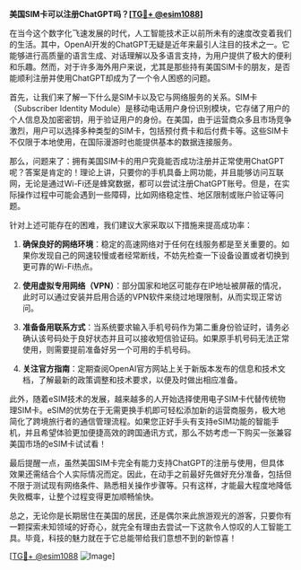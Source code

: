 **美国SIM卡可以注册ChatGPT吗？[[TG💪+ @esim1088](https://t.me/s/esim1088)]**

在当今这个数字化飞速发展的时代，人工智能技术正以前所未有的速度改变着我们的生活。其中，OpenAI开发的ChatGPT无疑是近年来最引人注目的技术之一。它能够进行高质量的语言生成、对话理解以及多语言支持，为用户提供了极大的便利和乐趣。然而，对于许多海外用户来说，尤其是那些持有美国SIM卡的朋友，是否能顺利注册并使用ChatGPT却成为了一个令人困惑的问题。

首先，让我们来了解一下什么是SIM卡以及它与网络服务的关系。SIM卡（Subscriber Identity Module）是移动电话用户身份识别模块，它存储了用户的个人信息及加密密钥，用于验证用户的身份。在美国，由于运营商众多且市场竞争激烈，用户可以选择多种类型的SIM卡，包括预付费卡和后付费卡等。这些SIM卡不仅限于本地使用，在国际漫游时也能提供基本的数据连接服务。

那么，问题来了：拥有美国SIM卡的用户究竟能否成功注册并正常使用ChatGPT呢？答案是肯定的！理论上讲，只要你的手机具备上网功能，并且能够访问互联网，无论是通过Wi-Fi还是蜂窝数据，都可以尝试注册ChatGPT账号。但是，在实际操作过程中可能会遇到一些障碍，比如网络稳定性、地区限制或账户验证等问题。

针对上述可能存在的困难，我们建议大家采取以下措施来提高成功率：

1. **确保良好的网络环境**：稳定的高速网络对于任何在线服务都是至关重要的。如果你发现自己的网速较慢或者经常断线，不妨先检查一下设备设置或者切换到更可靠的Wi-Fi热点。
   
2. **使用虚拟专用网络（VPN）**：部分国家和地区可能存在IP地址被屏蔽的情况，此时可以通过安装并启用合适的VPN软件来绕过地理限制，从而实现正常访问。

3. **准备备用联系方式**：当系统要求输入手机号码作为第二重身份验证时，请务必确认该号码处于良好状态并且可以接收短信验证码。如果原手机号码无法正常使用，则需要提前准备好另一个可用的手机号码。

4. **关注官方指南**：定期查阅OpenAI官方网站上关于新版本发布的信息和技术文档，了解最新的政策调整和技术要求，以便及时做出相应准备。

此外，随着eSIM技术的发展，越来越多的人开始选择使用电子SIM卡代替传统物理SIM卡。eSIM的优势在于无需更换手机即可轻松添加新的运营商服务，极大地简化了跨境旅行者的通信管理流程。如果您正好手头有支持eSIM功能的智能手机，并且希望体验更加便捷高效的跨国通讯方式，那么不妨考虑一下购买一张兼容美国市场的eSIM卡试试看！

最后提醒一点，虽然美国SIM卡完全有能力支持ChatGPT的注册与使用，但具体效果还需结合个人实际情况而定。因此，在动手之前最好先做好充分准备，包括但不限于测试现有网络条件、熟悉相关操作步骤等。只有这样，才能最大程度地降低失败概率，让整个过程变得更加顺畅愉快。

总之，无论你是长期居住在美国的居民，还是偶尔来此旅游观光的游客，只要你有一颗探索未知领域的好奇心，就完全有理由去尝试一下这款令人惊叹的人工智能工具。毕竟，科技的魅力就在于它总能带给我们意想不到的新惊喜！

[[TG💪+ @esim1088](https://t.me/s/esim1088) ![Image](https://i.postimg.cc/4NQfJmqS/Snipaste-2025-05-13-00-14-12.png)]